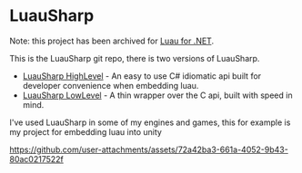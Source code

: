 # LuauSharp

Note: this project has been archived for [Luau for .NET](https://github.com/nuskey8/luau-dotnet/tree/main).

This is the LuauSharp git repo, there is two versions of LuauSharp.
- [LuauSharp HighLevel](https://github.com/kinexdev/LuauSharp/blob/main/HighLevel.md) - An easy to use C# idiomatic api built for developer convenience when embedding luau.
- [LuauSharp LowLevel](https://github.com/kinexdev/LuauSharp/blob/main/LowLevel.md) - A thin wrapper over the C api, built with speed in mind.

I've used LuauSharp in some of my engines and games, this for example is my project for embedding luau into unity

https://github.com/user-attachments/assets/72a42ba3-661a-4052-9b43-80ac0217522f
